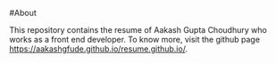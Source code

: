 #About

  This repository contains the resume of Aakash Gupta Choudhury who works as a front end developer. To know more, visit the         github page  https://aakashgfude.github.io/resume.github.io/.
